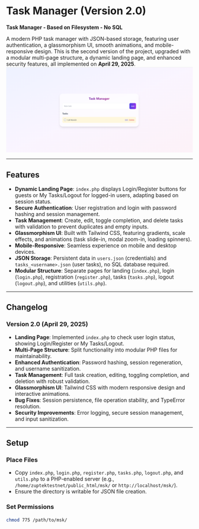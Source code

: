 # Task Manager (Version 2.0)

**Task Manager - Based on Filesystem - No SQL**

A modern PHP task manager with JSON-based storage, featuring user authentication, a glassmorphism UI, smooth animations, and mobile-responsive design. This is the second version of the project, upgraded with a modular multi-page structure, a dynamic landing page, and enhanced security features, all implemented on **April 29, 2025**.
![Task Manager Screenshot](https://github.com/maharshikushwaha/TaskManagerPHP/blob/main/image.png?raw=true)

---

## Features
- **Dynamic Landing Page**: `index.php` displays Login/Register buttons for guests or My Tasks/Logout for logged-in users, adapting based on session status.
- **Secure Authentication**: User registration and login with password hashing and session management.
- **Task Management**: Create, edit, toggle completion, and delete tasks with validation to prevent duplicates and empty inputs.
- **Glassmorphism UI**: Built with Tailwind CSS, featuring gradients, scale effects, and animations (task slide-in, modal zoom-in, loading spinners).
- **Mobile-Responsive**: Seamless experience on mobile and desktop devices.
- **JSON Storage**: Persistent data in `users.json` (credentials) and `tasks_<username>.json` (user tasks), no SQL database required.
- **Modular Structure**: Separate pages for landing (`index.php`), login (`login.php`), registration (`register.php`), tasks (`tasks.php`), logout (`logout.php`), and utilities (`utils.php`).

---

## Changelog

### Version 2.0 (April 29, 2025)
- **Landing Page**: Implemented `index.php` to check user login status, showing Login/Register or My Tasks/Logout.
- **Multi-Page Structure**: Split functionality into modular PHP files for maintainability.
- **Enhanced Authentication**: Password hashing, session regeneration, and username sanitization.
- **Task Management**: Full task creation, editing, toggling completion, and deletion with robust validation.
- **Glassmorphism UI**: Tailwind CSS with modern responsive design and interactive animations.
- **Bug Fixes**: Session persistence, file operation stability, and TypeError resolution.
- **Security Improvements**: Error logging, secure session management, and input sanitization.

---

## Setup

### Place Files
- Copy `index.php`, `login.php`, `register.php`, `tasks.php`, `logout.php`, and `utils.php` to a PHP-enabled server (e.g., `/home/zuptektestnet/public_html/msk/` or `http://localhost/msk/`).
- Ensure the directory is writable for JSON file creation.

### Set Permissions
```bash
chmod 775 /path/to/msk/
